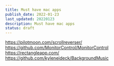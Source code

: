```yaml
---
title: Must have mac apps
publish_date: 2022-01-23
last_updated: 20220123
description: Must have mac apps
status: draft
---
```


https://pilotmoon.com/scrollreverser/
https://github.com/MonitorControl/MonitorControl
https://rectangleapp.com/
https://github.com/kyleneideck/BackgroundMusic
